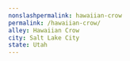 ```yaml
---
﻿nonslashpermalink: hawaiian-crow
permalink: /hawaiian-crow/
alley: Hawaiian Crow
city: Salt Lake City
state: Utah
---
```

